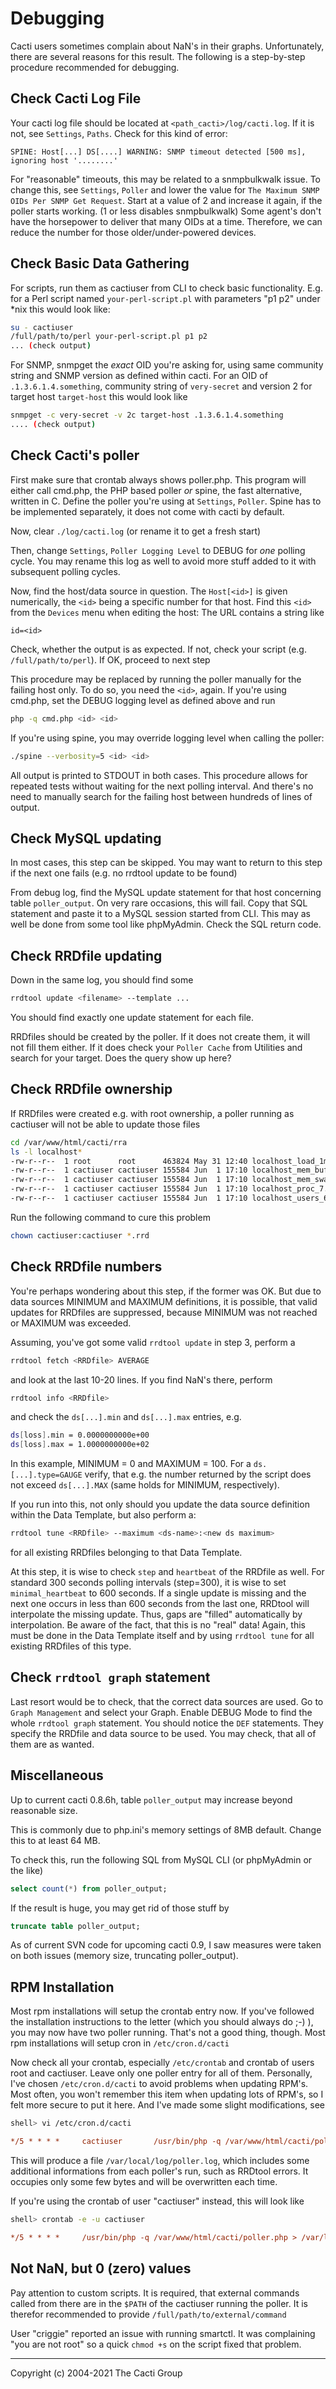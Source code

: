 # Debugging

Cacti users sometimes complain about NaN's in their graphs. Unfortunately, there
are several reasons for this result. The following is a step-by-step procedure
recommended for debugging.

## Check Cacti Log File

Your cacti log file should be located at `<path_cacti>/log/cacti.log`. If it is
not, see `Settings`, `Paths`. Check for this kind of error:

```console
SPINE: Host[...] DS[....] WARNING: SNMP timeout detected [500 ms], ignoring host '........'
```

For "reasonable" timeouts, this may be related to a snmpbulkwalk issue. To
change this, see `Settings`, `Poller` and lower the value for `The Maximum SNMP
OIDs Per SNMP Get Request`. Start at a value of 2 and increase it again, if the
poller starts working. (1 or less disables snmpbulkwalk) Some agent's don't have
the horsepower to deliver that many OIDs at a time. Therefore, we can reduce the
number for those older/under-powered devices.

## Check Basic Data Gathering

For scripts, run them as cactiuser from CLI to check basic functionality. E.g.
for a Perl script named `your-perl-script.pl` with parameters "p1 p2" under *nix
this would look like:

```sh
su - cactiuser
/full/path/to/perl your-perl-script.pl p1 p2
... (check output)
```

For SNMP, snmpget the _exact_ OID you're asking for, using same community string
and SNMP version as defined within cacti. For an OID of `.1.3.6.1.4.something`,
community string of `very-secret` and version 2 for target host `target-host`
this would look like

```sh
snmpget -c very-secret -v 2c target-host .1.3.6.1.4.something
.... (check output)
```

## Check Cacti's poller

First make sure that crontab always shows poller.php. This program will either
call cmd.php, the PHP based poller _or_ spine, the fast alternative, written in
C. Define the poller you're using at `Settings`, `Poller`. Spine has to be
implemented separately, it does not come with cacti by default.

Now, clear `./log/cacti.log` (or rename it to get a fresh start)

Then, change `Settings`, `Poller Logging Level` to DEBUG for _one_ polling
cycle. You may rename this log as well to avoid more stuff added to it with
subsequent polling cycles.

Now, find the host/data source in question. The `Host[<id>]` is given
numerically, the `<id>` being a specific number for that host. Find this `<id>`
from the `Devices` menu when editing the host: The URL contains a string like

```console
id=<id>
```

Check, whether the output is as expected. If not, check your script (e.g.
`/full/path/to/perl`). If OK, proceed to next step

This procedure may be replaced by running the poller manually for the failing
host only. To do so, you need the `<id>`, again. If you're using cmd.php, set
the DEBUG logging level as defined above and run

```sh
php -q cmd.php <id> <id>
```

If you're using spine, you may override logging level when calling the poller:

```sh
./spine --verbosity=5 <id> <id>
```

All output is printed to STDOUT in both cases. This procedure allows for
repeated tests without waiting for the next polling interval. And there's no
need to manually search for the failing host between hundreds of lines of
output.

## Check MySQL updating

In most cases, this step can be skipped. You may want to return to this step if
the next one fails (e.g. no rrdtool update to be found)

From debug log, find the MySQL update statement for that host concerning table
`poller_output`. On very rare occasions, this will fail. Copy that SQL statement
and paste it to a MySQL session started from CLI. This may as well be done from
some tool like phpMyAdmin. Check the SQL return code.

## Check RRDfile updating

Down in the same log, you should find some

```sh
rrdtool update <filename> --template ...
```

You should find exactly one update statement for each file.

RRDfiles should be created by the poller. If it does not create them, it will
not fill them either. If it does check your `Poller Cache` from Utilities and
search for your target. Does the query show up here?

## Check RRDfile ownership

If RRDfiles were created e.g. with root ownership, a poller running as
cactiuser will not be able to update those files

```sh
cd /var/www/html/cacti/rra
ls -l localhost*
-rw-r--r--  1 root      root      463824 May 31 12:40 localhost_load_1min_5.rrd
-rw-r--r--  1 cactiuser cactiuser 155584 Jun  1 17:10 localhost_mem_buffers_3.rrd
-rw-r--r--  1 cactiuser cactiuser 155584 Jun  1 17:10 localhost_mem_swap_4.rrd
-rw-r--r--  1 cactiuser cactiuser 155584 Jun  1 17:10 localhost_proc_7.rrd
-rw-r--r--  1 cactiuser cactiuser 155584 Jun  1 17:10 localhost_users_6.rrd
```

Run the following command to cure this problem

```sh
chown cactiuser:cactiuser *.rrd
```

## Check RRDfile numbers

You're perhaps wondering about this step, if the former was OK. But due to data
sources MINIMUM and MAXIMUM definitions, it is possible, that valid updates for
RRDfiles are suppressed, because MINIMUM was not reached or MAXIMUM was
exceeded.

Assuming, you've got some valid `rrdtool update` in step 3, perform a

```sh
rrdtool fetch <RRDfile> AVERAGE
```

and look at the last 10-20 lines. If you find NaN's there, perform

```sh
rrdtool info <RRDfile>
```

and check the `ds[...].min` and `ds[...].max` entries, e.g.

```sh
ds[loss].min = 0.0000000000e+00
ds[loss].max = 1.0000000000e+02
```

In this example, MINIMUM = 0 and MAXIMUM = 100. For a `ds.[...].type=GAUGE`
verify, that e.g. the number returned by the script does not exceed
`ds[...].MAX` (same holds for MINIMUM, respectively).

If you run into this, not only should you update the data source definition
within the Data Template, but also perform a:

```sh
rrdtool tune <RRDfile> --maximum <ds-name>:<new ds maximum>
```

for all existing RRDfiles belonging to that Data Template.

At this step, it is wise to check `step` and `heartbeat` of the RRDfile as
well. For standard 300 seconds polling intervals (step=300), it is wise to set
`minimal_heartbeat` to 600 seconds. If a single update is missing and the next
one occurs in less than 600 seconds from the last one, RRDtool will interpolate
the missing update. Thus, gaps are "filled" automatically by interpolation. Be
aware of the fact, that this is no "real" data! Again, this must be done in the
Data Template itself and by using `rrdtool tune` for all existing RRDfiles of
this type.

## Check `rrdtool graph` statement

Last resort would be to check, that the correct data sources are used. Go to
`Graph Management` and select your Graph. Enable DEBUG Mode to find the whole
`rrdtool graph` statement. You should notice the `DEF` statements. They specify
the RRDfile and data source to be used. You may check, that all of them are as
wanted.

## Miscellaneous

Up to current cacti 0.8.6h, table `poller_output` may increase beyond reasonable
size.

This is commonly due to php.ini's memory settings of 8MB default. Change this to
at least 64 MB.

To check this, run the following SQL from MySQL CLI (or phpMyAdmin or the like)

```sql
select count(*) from poller_output;
```

If the result is huge, you may get rid of those stuff by

```sql
truncate table poller_output;
```

As of current SVN code for upcoming cacti 0.9, I saw measures were taken on both
issues (memory size, truncating poller_output).

## RPM Installation

Most rpm installations will setup the crontab entry now. If you've followed the
installation instructions to the letter (which you should always do ;-) ), you
may now have two poller running. That's not a good thing, though. Most rpm
installations will setup cron in `/etc/cron.d/cacti`

Now check all your crontab, especially `/etc/crontab` and crontab of users root
and cactiuser. Leave only one poller entry for all of them. Personally, I've
chosen `/etc/cron.d/cacti` to avoid problems when updating RPM's. Most often,
you won't remember this item when updating lots of RPM's, so I felt more secure
to put it here. And I've made some slight modifications, see

```sh
shell> vi /etc/cron.d/cacti
```

```ini
*/5 * * * *     cactiuser       /usr/bin/php -q /var/www/html/cacti/poller.php > /var/local/log/poller.log 2>&1
```

This will produce a file `/var/local/log/poller.log`, which includes some
additional informations from each poller's run, such as RRDtool errors. It
occupies only some few bytes and will be overwritten each time.

If you're using the crontab of user "cactiuser" instead, this will look like

```sh
shell> crontab -e -u cactiuser
```

```ini
*/5 * * * *     /usr/bin/php -q /var/www/html/cacti/poller.php > /var/local/log/poller.log 2>&1
```

## Not NaN, but 0 (zero) values

Pay attention to custom scripts. It is required, that external commands called
from there are in the `$PATH` of the cactiuser running the poller. It is
therefor recommended to provide `/full/path/to/external/command`

User "criggie" reported an issue with running smartctl. It was complaining "you
are not root" so a quick `chmod +s` on the script fixed that problem.

---
<copy>Copyright (c) 2004-2021 The Cacti Group</copy>
